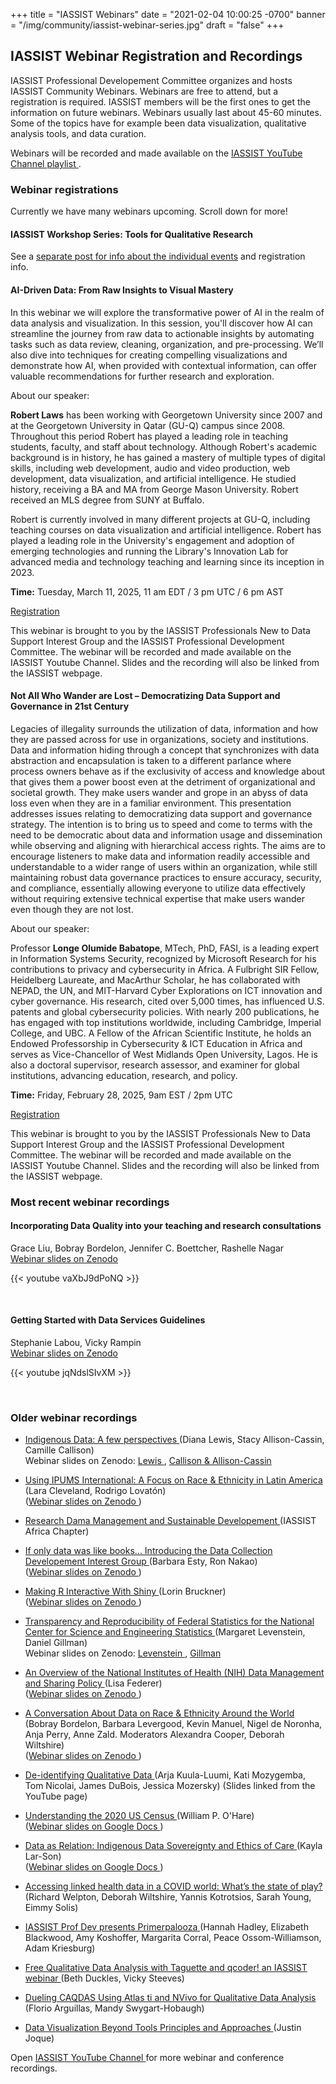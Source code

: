 +++
title = "IASSIST Webinars"
date = "2021-02-04 10:00:25 -0700"
banner = "/img/community/iassist-webinar-series.jpg"
draft = "false"
+++
## IASSIST Webinar Registration and Recordings

IASSIST Professional Developement Committee organizes and hosts IASSIST Community Webinars. Webinars are free to attend, but a registration is required. IASSIST members will be the first ones to get the information on future webinars. Webinars usually last about 45-60 minutes. Some of the topics have for example been data visualization, qualitative analysis tools, and data curation. 

Webinars will be recorded and made available on the [IASSIST YouTube Channel playlist <span class="fas fa-external-link-alt"></span>](https://www.youtube.com/watch?v=aUriimb5Pbw&list=PLD9Y_M_A24iQJBWr2tz4XyPRFXHj-gTEW&pp=iAQB).

### Webinar registrations

Currently we have many webinars upcoming. Scroll down for more!

<!--
> No webinar registrations open at the moment.
-->

#### IASSIST Workshop Series: Tools for Qualitative Research

See a [separate post for info about the individual events](https://iassistdata.org/blog/2025/02/02/announcing-the-2025-iassist-workshop-series/) and registration info. 

#### AI-Driven Data: From Raw Insights to Visual Mastery

In this webinar we will explore the transformative power of AI in the realm of data analysis and visualization. In this session, you'll discover how AI can streamline the journey from raw data to actionable insights by automating tasks such as data review, cleaning, organization, and pre-processing. We’ll also dive into techniques for creating compelling visualizations and demonstrate how AI, when provided with contextual information, can offer valuable recommendations for further research and exploration.

About our speaker:

**Robert Laws** has been working with Georgetown University since 2007 and at the Georgetown University in Qatar (GU-Q) campus since 2008. Throughout this period Robert has played a leading role in teaching students, faculty, and staff about technology. Although Robert's academic background is in history, he has gained a mastery of multiple types of digital skills, including web development, audio and video production, web development, data visualization, and artificial intelligence. He studied history, receiving a BA and MA from George Mason University. Robert received an MLS degree from SUNY at Buffalo.

Robert is currently involved in many different projects at GU-Q, including teaching courses on data visualization and artificial intelligence. Robert has played a leading role in the University's engagement and adoption of emerging technologies and running the Library's Innovation Lab for advanced media and technology teaching and learning since its inception in 2023.

**Time:** Tuesday, March 11, 2025, 11 am EDT / 3 pm UTC / 6 pm AST

<a class="btn btn-template-main" href="https://us06web.zoom.us/meeting/register/tZEkcOmorT0oG9ZqUGO4x46jN8qq9NMXe6h6" title="" >Registration <span class="fas fa-external-link-alt"></span></a>

This webinar is brought to you by the IASSIST Professionals New to Data Support Interest Group and the IASSIST Professional Development Committee. The webinar will be recorded and made available on the IASSIST Youtube Channel. Slides and the recording will also be linked from the IASSIST webpage.


#### Not All Who Wander are Lost – Democratizing Data Support and Governance in 21st Century

Legacies of illegality surrounds the utilization of data, information and how they are passed across for use in organizations, society and institutions. Data and information hiding through a concept that synchronizes with data abstraction and encapsulation is taken to a different parlance where process owners behave as if the exclusivity of access and knowledge about that gives them a power boost even at the detriment of organizational and societal growth. They make users wander and grope in an abyss of data loss even when they are in a familiar environment. This presentation addresses issues relating to democratizing data support and governance strategy. The intention is to bring us to speed and come to terms with the need to be democratic about data and information usage and dissemination while observing and aligning with hierarchical access rights. The aims are to encourage listeners to make data and information readily accessible and understandable to a wider range of users within an organization, while still maintaining robust data governance practices to ensure accuracy, security, and compliance, essentially allowing everyone to utilize data effectively without requiring extensive technical expertise that make users wander even though they are not lost.

About our speaker:

Professor **Longe Olumide Babatope**, MTech, PhD, FASI, is a leading expert in Information Systems Security, recognized by Microsoft Research for his contributions to privacy and cybersecurity in Africa. A Fulbright SIR Fellow, Heidelberg Laureate, and MacArthur Scholar, he has collaborated with NEPAD, the UN, and MIT-Harvard Cyber Explorations on ICT innovation and cyber governance. His research, cited over 5,000 times, has influenced U.S. patents and global cybersecurity policies. With nearly 200 publications, he has engaged with top institutions worldwide, including Cambridge, Imperial College, and UBC. A Fellow of the African Scientific Institute, he holds an Endowed Professorship in Cybersecurity & ICT Education in Africa and serves as Vice-Chancellor of West Midlands Open University, Lagos. He is also a doctoral supervisor, research assessor, and examiner for global institutions, advancing education, research, and policy.

**Time:** Friday, February 28, 2025, 9am EST / 2pm UTC

<a class="btn btn-template-main" href="https://us06web.zoom.us/meeting/register/4fn6RaXiQHeBvywom2HUfw#/registration" title="" >Registration <span class="fas fa-external-link-alt"></span></a>

This webinar is brought to you by the IASSIST Professionals New to Data Support Interest Group and the IASSIST Professional Development Committee. The webinar will be recorded and made available on the IASSIST Youtube Channel. Slides and the recording will also be linked from the IASSIST webpage.



### Most recent webinar recordings

#### Incorporating Data Quality into your teaching and research consultations

Grace Liu, Bobray Bordelon, Jennifer C. Boettcher, Rashelle Nagar <br /> [Webinar slides on Zenodo <span class="fas fa-external-link-alt"></span>](https://doi.org/10.5281/zenodo.14054502)

{{< youtube vaXbJ9dPoNQ >}}

<br />

#### Getting Started with Data Services Guidelines 

Stephanie Labou, Vicky Rampin <br /> [Webinar slides on Zenodo <span class="fas fa-external-link-alt"></span>](https://doi.org/10.5281/zenodo.13315139)

{{< youtube jqNdslSIvXM >}}

<br />

### Older webinar recordings

- [Indigenous Data: A few perspectives <span class="fas fa-external-link-alt"></span>](https://www.youtube.com/watch?v=-wW5OjQw4L0) (Diana Lewis, Stacy Allison-Cassin, Camille Callison)<br />Webinar slides on Zenodo: [Lewis <span class="fas fa-external-link-alt"></span>](https://doi.org/10.5281/zenodo.11457041), [Callison & Allison-Cassin <span class="fas fa-external-link-alt"></span>](https://doi.org/10.5281/zenodo.11456881)

- [Using IPUMS International: A Focus on Race & Ethnicity in Latin America <span class="fas fa-external-link-alt"></span>](https://www.youtube.com/watch?v=g9ydnn0Q_FE) (Lara Cleveland, Rodrigo Lovatón)<br />([Webinar slides on Zenodo <span class="fas fa-external-link-alt"></span>](https://doi.org/10.5281/zenodo.10674864))

- [Research Dama Management and Sustainable Developement <span class="fas fa-external-link-alt"></span>](https://www.youtube.com/watch?v=ZDn2HXPeLOs) (IASSIST Africa Chapter)<br />

- [If only data was like books... Introducing the Data Collection Developement Interest Group <span class="fas fa-external-link-alt"></span>](https://www.youtube.com/watch?v=uk_AKEaH6xQ) (Barbara Esty, Ron Nakao)<br />([Webinar slides on Zenodo <span class="fas fa-external-link-alt"></span>](https://doi.org/10.5281/zenodo.10497133))

- [Making R Interactive With Shiny <span class="fas fa-external-link-alt"></span>](https://www.youtube.com/watch?v=aUriimb5Pbw) (Lorin Bruckner)<br />([Webinar slides on Zenodo <span class="fas fa-external-link-alt"></span>](https://doi.org/10.5281/zenodo.8308322))

- [Transparency and Reproducibility of Federal Statistics for the National Center for Science and Engineering Statistics <span class="fas fa-external-link-alt"></span>](https://www.youtube.com/watch?v=YDEpK-U99JU) (Margaret Levenstein, Daniel Gillman)<br />Webinar slides on Zenodo: [Levenstein <span class="fas fa-external-link-alt"></span>](https://doi.org/10.5281/zenodo.7651298), [Gillman <span class="fas fa-external-link-alt"></span>](https://doi.org/10.5281/zenodo.7651313)

- [An Overview of the National Institutes of Health (NIH) Data Management and Sharing Policy <span class="fas fa-external-link-alt"></span>](https://www.youtube.com/watch?v=gvc2qcJ7274) (Lisa Federer)<br />([Webinar slides on Zenodo <span class="fas fa-external-link-alt"></span>](https://doi.org/10.5281/zenodo.7535199))

- [A Conversation About Data on Race & Ethnicity Around the World <span class="fas fa-external-link-alt"></span>](https://www.youtube.com/watch?v=7S8Y9dA1rPY) (Bobray Bordelon, Barbara Levergood, Kevin Manuel, Nigel de Noronha, Anja Perry, Anne Zald. Moderators Alexandra Cooper, Deborah Wiltshire)<br />([Webinar slides on Zenodo <span class="fas fa-external-link-alt"></span>](https://doi.org/10.5281/zenodo.7400733))

- [De-identifying Qualitative Data <span class="fas fa-external-link-alt"></span>](https://www.youtube.com/watch?v=MbKw3LR2rVo) (Arja Kuula-Luumi, Kati Mozygemba, Tom Nicolai, James DuBois, Jessica Mozersky) (Slides linked from the YouTube page)

- [Understanding the 2020 US Census <span class="fas fa-external-link-alt"></span>](https://www.youtube.com/watch?v=OR1I4h1Rx3M) (William P. O'Hare)<br />([Webinar slides on Google Docs <span class="fas fa-external-link-alt"></span>](https://docs.google.com/presentation/d/16kDTq8I1HjxplgrT4zM-8JvcQuJST3EZ/edit#slide=id.p1))

- [Data as Relation: Indigenous Data Sovereignty and Ethics of Care <span class="fas fa-external-link-alt"></span>](https://www.youtube.com/watch?v=QGYse9iDPWI) (Kayla Lar-Son)<br />([Webinar slides on Google Docs <span class="fas fa-external-link-alt"></span>](https://t.co/b5wQXGVz9J))

- [Accessing linked health data in a COVID world: What’s the state of play? <span class="fas fa-external-link-alt"></span>](https://www.youtube.com/watch?v=WE-kmduHahc) (Richard Welpton, Deborah Wiltshire, Yannis Kotrotsios, Sarah Young, Eimmy Solis)

- [IASSIST Prof Dev presents Primerpalooza <span class="fas fa-external-link-alt"></span>](https://www.youtube.com/watch?v=nw_Tk62-6mc) (Hannah Hadley, Elizabeth Blackwood, Amy Koshoffer, Margarita Corral, Peace Ossom-Williamson, Adam Kriesburg)

- [Free Qualitative Data Analysis with Taguette and qcoder! an IASSIST webinar <span class="fas fa-external-link-alt"></span>](https://www.youtube.com/watch?v=OIB_xLlM8Fw) (Beth Duckles, Vicky Steeves)

- [Dueling CAQDAS Using Atlas ti and NVivo for Qualitative Data Analysis <span class="fas fa-external-link-alt"></span>](https://www.youtube.com/watch?v=qCAB73zAjwk) (Florio Arguillas, Mandy Swygart-Hobaugh)

- [Data Visualization Beyond Tools Principles and Approaches <span class="fas fa-external-link-alt"></span>](https://www.youtube.com/watch?v=PgHNHdz8F-Y) (Justin Joque)

Open [IASSIST YouTube Channel <span class="fas fa-external-link-alt"></span>](https://www.youtube.com/channel/UC315efmsReDcFbWHpWBmb9g) for more webinar and conference recordings. <br /><br />
